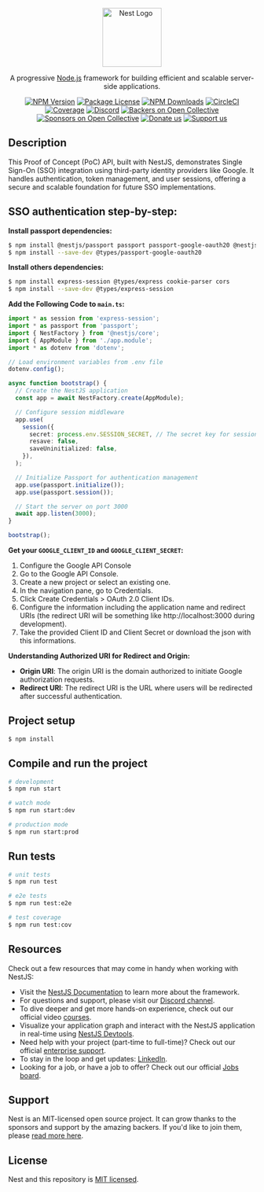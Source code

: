 <p align="center">
  <a href="http://nestjs.com/" target="blank"><img src="https://nestjs.com/img/logo-small.svg" width="120" alt="Nest Logo" /></a>
</p>

[circleci-image]: https://img.shields.io/circleci/build/github/nestjs/nest/master?token=abc123def456
[circleci-url]: https://circleci.com/gh/nestjs/nest

  <p align="center">A progressive <a href="http://nodejs.org" target="_blank">Node.js</a> framework for building efficient and scalable server-side applications.</p>
    <p align="center">
<a href="https://www.npmjs.com/~nestjscore" target="_blank"><img src="https://img.shields.io/npm/v/@nestjs/core.svg" alt="NPM Version" /></a>
<a href="https://www.npmjs.com/~nestjscore" target="_blank"><img src="https://img.shields.io/npm/l/@nestjs/core.svg" alt="Package License" /></a>
<a href="https://www.npmjs.com/~nestjscore" target="_blank"><img src="https://img.shields.io/npm/dm/@nestjs/common.svg" alt="NPM Downloads" /></a>
<a href="https://circleci.com/gh/nestjs/nest" target="_blank"><img src="https://img.shields.io/circleci/build/github/nestjs/nest/master" alt="CircleCI" /></a>
<a href="https://coveralls.io/github/nestjs/nest?branch=master" target="_blank"><img src="https://coveralls.io/repos/github/nestjs/nest/badge.svg?branch=master#9" alt="Coverage" /></a>
<a href="https://discord.gg/G7Qnnhy" target="_blank"><img src="https://img.shields.io/badge/discord-online-brightgreen.svg" alt="Discord"/></a>
<a href="https://opencollective.com/nest#backer" target="_blank"><img src="https://opencollective.com/nest/backers/badge.svg" alt="Backers on Open Collective" /></a>
<a href="https://opencollective.com/nest#sponsor" target="_blank"><img src="https://opencollective.com/nest/sponsors/badge.svg" alt="Sponsors on Open Collective" /></a>
  <a href="https://paypal.me/kamilmysliwiec" target="_blank"><img src="https://img.shields.io/badge/Donate-PayPal-ff3f59.svg" alt="Donate us"/></a>
    <a href="https://opencollective.com/nest#sponsor"  target="_blank"><img src="https://img.shields.io/badge/Support%20us-Open%20Collective-41B883.svg" alt="Support us"></a>
</p>

## Description

This Proof of Concept (PoC) API, built with NestJS, demonstrates Single Sign-On (SSO) integration using third-party identity providers like Google. It handles authentication, token management, and user sessions, offering a secure and scalable foundation for future SSO implementations.

## SSO authentication step-by-step:

**Install passport dependencies:**

```bash
$ npm install @nestjs/passport passport passport-google-oauth20 @nestjs/jwt passport-jwt     
$ npm install --save-dev @types/passport-google-oauth20
```

**Install others dependencies:**

```bash
$ npm install express-session @types/express cookie-parser cors
$ npm install --save-dev @types/express-session
```

**Add the Following Code to `main.ts`:**

   ```typescript
   import * as session from 'express-session';
   import * as passport from 'passport';
   import { NestFactory } from '@nestjs/core';
   import { AppModule } from './app.module';
   import * as dotenv from 'dotenv';

   // Load environment variables from .env file
   dotenv.config();

   async function bootstrap() {
     // Create the NestJS application
     const app = await NestFactory.create(AppModule);

     // Configure session middleware
     app.use(
       session({
         secret: process.env.SESSION_SECRET, // The secret key for sessions should be in the .env file
         resave: false,
         saveUninitialized: false,
       }),
     );

     // Initialize Passport for authentication management
     app.use(passport.initialize());
     app.use(passport.session());

     // Start the server on port 3000
     await app.listen(3000);
   }

   bootstrap();
```

**Get your `GOOGLE_CLIENT_ID` and `GOOGLE_CLIENT_SECRET`:**
1. Configure the Google API Console
2. Go to the Google API Console.
3. Create a new project or select an existing one.
4. In the navigation pane, go to Credentials.
5. Click Create Credentials > OAuth 2.0 Client IDs.
6. Configure the information including the application name and redirect URIs (the redirect URI will be something like http://localhost:3000 during development).
7. Take the provided Client ID and Client Secret or download the json with this informations.

**Understanding Authorized URI for Redirect and Origin:**

- **Origin URI**: The origin URI is the domain authorized to initiate Google authorization requests.
- **Redirect URI**: The redirect URI is the URL where users will be redirected after successful authentication.


## Project setup

```bash
$ npm install
```

## Compile and run the project

```bash
# development
$ npm run start

# watch mode
$ npm run start:dev

# production mode
$ npm run start:prod
```

## Run tests

```bash
# unit tests
$ npm run test

# e2e tests
$ npm run test:e2e

# test coverage
$ npm run test:cov
```

## Resources

Check out a few resources that may come in handy when working with NestJS:

- Visit the [NestJS Documentation](https://docs.nestjs.com) to learn more about the framework.
- For questions and support, please visit our [Discord channel](https://discord.gg/G7Qnnhy).
- To dive deeper and get more hands-on experience, check out our official video [courses](https://courses.nestjs.com/).
- Visualize your application graph and interact with the NestJS application in real-time using [NestJS Devtools](https://devtools.nestjs.com).
- Need help with your project (part-time to full-time)? Check out our official [enterprise support](https://enterprise.nestjs.com).
- To stay in the loop and get updates: [LinkedIn](https://linkedin.com/company/nestjs).
- Looking for a job, or have a job to offer? Check out our official [Jobs board](https://jobs.nestjs.com).

## Support

Nest is an MIT-licensed open source project. It can grow thanks to the sponsors and support by the amazing backers. If you'd like to join them, please [read more here](https://docs.nestjs.com/support).

## License

Nest and this repository is [MIT licensed](https://github.com/nestjs/nest/blob/master/LICENSE).
